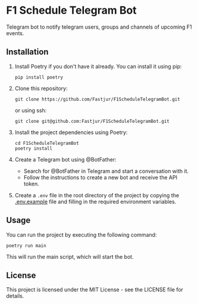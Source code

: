 # F1 Schedule Telegram Bot
Telegram bot to notify telegram users, groups and channels of upcoming F1 events.

## Installation
1. Install Poetry if you don't have it already. You can install it using pip:

    ```shell
    pip install poetry
    ```

2. Clone this repository:

    ```shell
    git clone https://github.com/Fastjur/F1ScheduleTelegramBot.git
    ```
   or using ssh:
    ```shell
    git clone git@github.com:Fastjur/F1ScheduleTelegramBot.git
   ```

3. Install the project dependencies using Poetry:

    ```shell
    cd F1ScheduleTelegramBot
    poetry install
    ```
   
4. Create a Telegram bot using @BotFather:
   - Search for @BotFather in Telegram and start a conversation with it.
   - Follow the instructions to create a new bot and receive the API token.

5. Create a `.env` file in the root directory of the project by copying the [.env.example](.env.example) file and filling in the required environment variables.

## Usage
You can run the project by executing the following command:

```shell
poetry run main
```
This will run the main script, which will start the bot.


## License
This project is licensed under the MIT License - see the LICENSE file for details.
